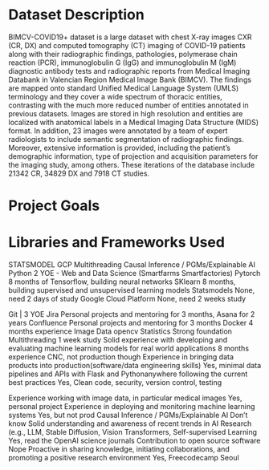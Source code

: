 # Dataset Description

BIMCV-COVID19+ dataset is a large dataset with chest X-ray images CXR (CR, DX) and computed tomography (CT) imaging of COVID-19
patients along with their radiographic findings, pathologies, polymerase chain reaction (PCR), immunoglobulin G (IgG) 
and immunoglobulin M (IgM) diagnostic antibody tests and radiographic reports from Medical Imaging Databank in
Valencian Region Medical Image Bank (BIMCV). The findings are mapped onto standard Unified Medical Language System (UMLS) 
terminology and they cover a wide spectrum of thoracic entities, contrasting with the much more reduced number of entities 
annotated in previous datasets. Images are stored in high resolution and entities are localized with anatomical labels in a
Medical Imaging Data Structure (MIDS) format. In addition, 23 images were annotated by a team of expert radiologists to include 
semantic segmentation of radiographic findings. Moreover, extensive information is provided, including the patient’s 
demographic information, type of projection and acquisition parameters for the imaging study, among others.
These iterations of the database include 21342 CR, 34829 DX and 7918 CT studies.

# Project Goals

# Libraries and Frameworks Used

STATSMODEL GCP Multithreading Causal Inference / PGMs/Explainable AI
Python
2 YOE - Web and Data Science (Smartfarms Smartfactories)
Pytorch
8 months of Tensorflow, building neural networks
SKlearn
8 months, building supervised and unsupervised learning models
Statsmodels
None, need 2 days of study
Google Cloud Platform
None, need 2 weeks study


Git | 3 YOE
Jira
Personal projects and mentoring for 3 months, Asana for 2 years
Confluence
Personal projects and mentoring for 3 months
Docker
4 months experience
Image Data
opencv
Statistics
Strong foundation
Multithreading
1 week study
Solid experience with developing and evaluating machine learning models for real world applications
 8 months experience CNC, not production though
Experience in bringing data products into production(software/data engineering skills)
Yes, minimal data pipelines and APIs with Flask and Pythonanywhere
following the current best practices
Yes, Clean code, security, version control, testing


Experience working with image data, in particular medical images
Yes, personal project
Experience in deploying and monitoring machine learning systems
Yes, but not prod
Causal Inference / PGMs/Explainable AI
Don’t know
Solid understanding and awareness of recent trends in AI Research (e.g., LLM, Stable Diffusion, Vision Transformers, Self-supervised Learning
Yes, read the OpenAI science journals
Contribution to open source software
Nope
Proactive in sharing knowledge, initiating collaborations, and promoting a positive research environment
Yes, Freecodecamp Seoul

